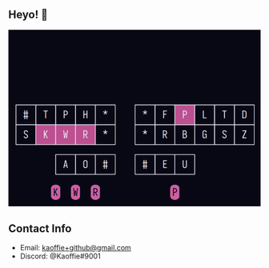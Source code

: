 ## Heyo! :wave:

![](https://raw.githubusercontent.com/Kaoffie/Kaoffie/master/github_steno.gif)

## Contact Info
- Email: kaoffie+github@gmail.com
- Discord: @Kaoffie#9001
